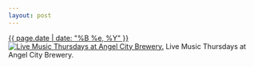 ```yaml
---
layout: post
---
```


<p>
  <time><a href="/272">{{ page.date | date: "%B %e, %Y" }}</a></time>
  <a href="/272"><img src="{{ site.assets_url }}/272-640.jpg" srcset="{{ site.assets_url }}/272-1280.jpg 1280w, {{ site.assets_url }}/272-960.jpg 960w, {{ site.assets_url }}/272-640.jpg 640w, {{ site.assets_url }}/272-320.jpg 320w" sizes="(min-width: 700px) 50vw, calc(100vw - 2rem)" alt="Live Music Thursdays at Angel City Brewery." /></a>
  <span>Live Music Thursdays at Angel City Brewery.</span>
</p>
